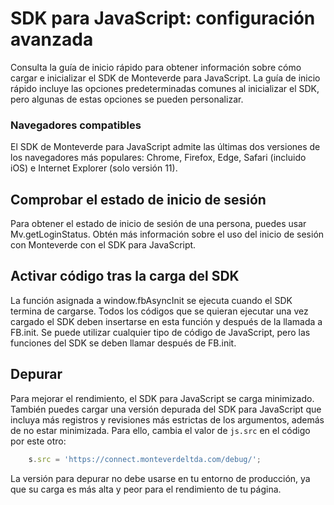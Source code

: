 # SDK para JavaScript: configuración avanzada

Consulta la guía de inicio rápido para obtener información sobre cómo cargar e inicializar el SDK de Monteverde para JavaScript. La guía de inicio rápido incluye las opciones predeterminadas comunes al inicializar el SDK, pero algunas de estas opciones se pueden personalizar.

### Navegadores compatibles

El SDK de Monteverde para JavaScript admite las últimas dos versiones de los navegadores más populares: Chrome, Firefox, Edge, Safari (incluido iOS) e Internet Explorer (solo versión 11).

## Comprobar el estado de inicio de sesión

Para obtener el estado de inicio de sesión de una persona, puedes usar Mv.getLoginStatus. Obtén más información sobre el uso del inicio de sesión con Monteverde con el SDK para JavaScript.

## Activar código tras la carga del SDK
La función asignada a window.fbAsyncInit se ejecuta cuando el SDK termina de cargarse. Todos los códigos que se quieran ejecutar una vez cargado el SDK deben insertarse en esta función y después de la llamada a FB.init. Se puede utilizar cualquier tipo de código de JavaScript, pero las funciones del SDK se deben llamar después de FB.init.

## Depurar
Para mejorar el rendimiento, el SDK para JavaScript se carga minimizado. También puedes cargar una versión depurada del SDK para JavaScript que incluya más registros y revisiones más estrictas de los argumentos, además de no estar minimizada. Para ello, cambia el valor de `js.src` en el código por este otro:

~~~ js
	s.src = 'https://connect.monteverdeltda.com/debug/';
~~~

La versión para depurar no debe usarse en tu entorno de producción, ya que su carga es más alta y peor para el rendimiento de tu página.